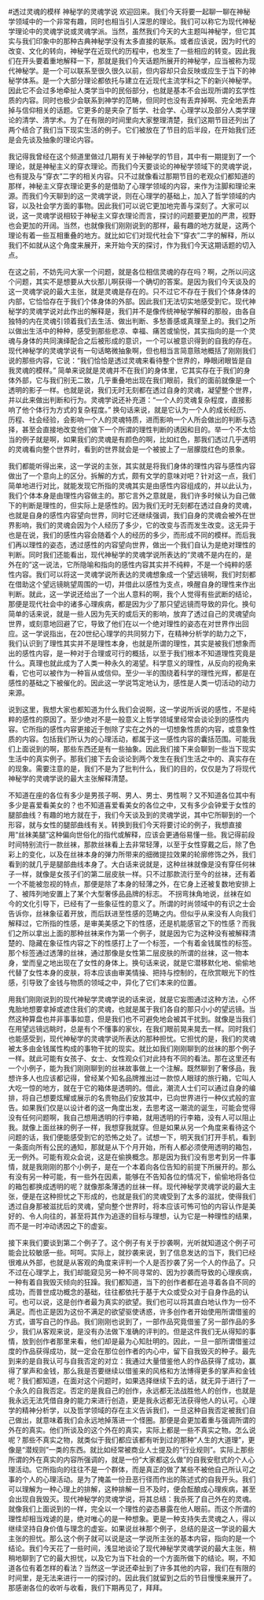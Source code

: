 #透过灵魂的模样 神秘学的灵魂学说
欢迎回来。我们今天将要一起聊一聊在神秘学领域中的一个非常有趣，同时也相当引人深思的理论。我们可以称它为现代神秘学理论中的灵魂学说或灵魂学派。当然，虽然我们今天的大主题叫神秘学，但它其实与我们印象中的那种古典神秘学没有太多直接的联系。或者应该说，因为时代的改变、文化的转向，神秘学在近现代的历程中，也发生了一些相应的转变。因此我们在开头要着重地解释一下，那就是我们今天话题所展开的神秘学，应当被称为现代神秘学。是一个可以联系至很久很久以前，但内容却只会反映或应生于当下的神秘学体系。是一个大部分理论都依托与建立在近现代主流学科之下的新兴神秘学。因此它不会过多地牵扯人类学当中的民俗部分，也就是基本不会出现所谓的玄学性质的内容。同时也极少会联系到神学的范畴，但同时也没有丢弃掉啊、完全地丢弃掉与信仰相关的话题。它更多的是夹杂了哲学、社会学、心理学以及部分人类学理论的清学、清学术。为了在有限的时间里向大家整理清楚，我们这期节目还列出了两个结合了我们当下现实生活的例子。它们被放在了节目的后半段，在开始我们还是会先谈及抽象的理论内容。

我记得我曾经在这个频道里做过几期有关于神秘学的节目，其中有一期提到了一个理论，就是神秘主义的穿衣理论。而我们今天要谈论的神秘学领域下的灵魂学说，也有提及与“穿衣”二字的相关内容。只不过就像看过那期节目的老观众们都知道的那样，神秘主义穿衣理论更多的是借助了心理学领域的内容，来作为注脚和理论来源。而我们今天聊到的这一灵魂学说，则在心理学的基础上，加入了哲学领域的内容，以及社会学方面的事物。因此我们可以说它更加地完善与深刻了。大家可以说，这一灵魂学说相较于神秘主义穿衣理论而言，探讨的问题要更加的严肃，视野也会更加的开阔。当然，也就像我们刚刚说到的那样，最有趣的地方就是，这两个理论有着一些互相重叠的地方。就比如它们对现代社会下“穿衣”二字的解释，所以我们不如就从这个角度来展开，来开始今天的探讨，作为我们今天这期话题的切入点。

在这之前，不妨先问大家一个问题，就是各位相信灵魂的存在吗？啊，之所以问这个问题，其实不是想要从大伙那儿啊获得一个确切的答案。是因为我们今天谈及的这一灵魂学说的最大主张，就是灵魂是存在的。只不过它不存在于我们个体身体的内部，它恰恰存在于我们个体身体的外部。因此我们无法切实地感受到它。现代神秘学的灵魂学说对此作出的解释是，我们并不是像传统神秘学解释的那般，由各自独特的内在灵魂引领着我们去生活、做出判断、多愁善感或真理至上的。我们之所以做出生活中的种种，感受到那些悲凉、幸福、痛苦或愉悦，其实指向的是一个灵魂与身体的共同演绎配合之后被形成的意识，一个可以被意识得到的自我的存在。现代神秘学的灵魂学说有一句话略微抽象啊，但也相当言简意赅地概括了刚刚我们说的那些内容，它说：“我们恰恰是透过灵魂来看待整个世界的，睁眼闭眼皆是自我灵魂的模样。”  简单来说就是灵魂并不在我们的身体里，它其实存在于我们的身体外部，它与我们别无二致，几乎重叠地出现在我们眼前，我们的面前就像是一个透明的影子一样。也就是说，我们无时无刻都在透过自身的灵魂，凝望整个世界，并以此来做出判断和行为。灵魂学说还补充道：“一个人的灵魂复杂程度，直接影响了他个体行为方式的复杂程度。”  换句话来说，就是它认为一个人的成长经历、历程、社会经验，会影响一个人的灵魂特质，进而影响一个人所会做出的判断与选择，甚至会直接地改变他们做下一个所谓的理性判断的诱因和目的。举一个不太恰当的例子就是啊，如果我们的灵魂是有颜色的啊，比如红色，那我们透过几乎透明的灵魂看向整个世界时，看到的世界就会是一个被披上了一层朦胧红色的景象。

我们都能听得出来，这一学说的主张，其实就是将我们身体的理性内容与感性内容做出了一个意向上的区分。拆解的方式，颇有文学的意味对吧？针对这一点，我们简单地进行对比，就能发现它所指的灵魂其实是由感性内容组成的，并以此认为，我们个体本身是由理性内容做主的。那它言外之意就是，我们许多时候认为自己做下的判断是理性的，但实际上是感性的。因为我们无时无刻都在透过自身的灵魂，也就是自身的感性内容望向世界，同时它还继续强调，我们自身的灵魂会被外在世界影响，我们的灵魂会因为个人经历了多少，它的改变与否而发生改变。这无异于也是在说，我们的感性内容会随着个人的经历的多少，而形成不同的模样。而后我们再以理性的姿态，透过感性的内容望向世界，做出一个我们自认为是绝对理性的判断。同时我们还能看出，现代神秘学的灵魂学说所表达的“灵魂不是内在的，是外在的”这一说法，它所隐喻和指向的感性内容其实并不纯粹，不是一个纯粹的感性内容。我们可以将这一灵魂学说所表达的灵魂想象成一个望远镜啊，我们时刻都在借助这个望远镜眺望周围的一切，并借此以感性为支点，唤醒自身的理性来作出判断。就此，这一学说还给出了一个出人意料的啊，我个人觉得有些武断的结论，那便是现代社会中的诸多心理疾病，都是因为少了那只望远镜而导致的异化。换句简单的话来说，就是一些人因为先天的或后天的影响，放弃了透过自己的灵魂望向世界，或刻意地回避了它，导致了他们在以一个绝对理性的姿态在对世界作出回应。这一学说指出，在20世纪心理学的共同努力下，在精神分析学的助力之下，我们认识到了理性其实并不是理性本身，也就是所谓的理性，其实是被我们想象而出的感性内容，是一种对于合理或可行的概括，以至于我们根本不知道理性究竟是什么。真理也就此成为了人类一种永久的渴望。科学意义的理性，从反向的视角来看，它也可以被作为一种盲从或信仰。至少一半的围绕着科学的理性光辉，都是在感性的基础之下被催化的。因此这一学说笃定地认为，感性是人类一切活动的动力来源。

说到这里，我想大家也都知道为什么我们会说啊，这一学说所诉说的感性，不是纯粹的感性的原因了。至少绝对不是一般意义上哲学领域里经常会谈论到的感性内容。它所指的感性内容更接近于刨除了实在之外的一切想象性质的内容，或意象性质的内容。包括我们所认为的心理活动，都属于这一感性内容的囊括范围。可能我们上面说到的啊，那些东西还是有一些抽象。因此我们接下来会聊到一些当下现实生活中的真实例子。那我们接下去会谈论到两个发生在我们生活之中的、真实存在的现象。需要注意的是，我们不是为了批判什么，我们的目的，仅仅是为了将现代神秘学的灵魂学说的最大主张解释清楚。

不知道在座的各位有多少是男孩子啊、男人、男士、男性啊？又不知道各位其中有多少是喜爱看美女的？也不知道喜爱看美女的各位之中，又有多少会钟爱于女性的腿部曲线？有趣的地方就在于，我们今天谈及到的灵魂学说，其中它所聊到的一个形容，就与女性的腿部曲线有关。转换到我们今天将要讨论的例子，我想直接用“丝袜美腿”这种偏向世俗化的指代或解释，应该会更通俗易懂一些。我记得前段时间特别流行一款丝袜，那款丝袜看上去非常轻薄，以至于女性穿戴之后，除了色彩上的变化，以及在丝袜本身的弹力所带来的细微提拉效果的轮廓修饰之外，我们看到的就几乎是腿部曲线本身了。大白话来说就是，这种丝袜就像是没有穿任何袜子一样，就像是女孩子们的第二层皮肤一样。只不过那款流行至今的丝袜，还有着一个不能被忽视的特点，那便是除了本身的轻薄之外，在它身上还被复数地安排上了、被阵列地安置上了某个大型奢侈品品牌的标志。  不拐弯抹角地说，丝袜在如今的文化引导下，已经有了一些象征性的意义了。所谓的时尚领域中的有识之士会告诉你，丝袜象征着开放，而后跃进至性感的范畴之内。但似乎从来没有人向我们解释过，它所指的性感，是审美美感之下的性感，还是机能感官之下的性感？而我们之所以拿出上面的那种丝袜来作为第一个例子，就是因为它为这种没有被解释清楚的、隐藏在象征性内容之下的性感打上了一个标签，一个有着金钱属性的标签。那个标签通过透薄的丝袜，通过那像是女性第二层皮肤的所谓的丝袜，这一物本身，堂而皇之地出现在了女性的身体上。换句话来说，就是它潜移默化地、偷偷地代替了女性本身的皮肤，将本应该由审美情操、把持与控制的，在欣赏眼光下的性感，引导致了金钱与物质的领域之中，异化了它们本来的位置。

用我们刚刚说到的现代神秘学灵魂学说的话来说，就是它妄图通过这种方法，心怀鬼胎地想要拿掉或遮住我们的灵魂，也就是属于我们各自的那只小小的望远镜。当然这种算盘也并非事事如意，但是我们也不可避免地会被其干扰到。就像是当我们在用望远镜远眺时，总是有个不懂事的家伙，在我们眼前晃来晃去一样。同时我们也能感受到，现代神秘学的灵魂学说所表达的那种担忧。它担忧的是，我们的灵魂被太多由金钱属性构成的事物干扰的现实。就比如我们刚刚聊到的丝袜的那个例子一样。就此可能有女孩子、女士、女性观众们对此持有不同的看法。那在这里还有一个小例子，能为我们刚刚聊到的丝袜故事做上一个注解。既然聊到了奢侈品，我想许多人也应该都记得，曾经某个知名品牌推出过一款惊人眼球的旅行箱，它叫人大吃一惊的地方，就在于它的箱体是透明的。借此，潮流人士们可以通过自身的编排，将自己想要炫耀或展示的名贵物品们安放其中，已向世界进行一种仪式般的宣告。如果我们仅是以设计者的这一角度出发，去思考这一潮流的诞生，可能会觉得没有任何问题啊，我自己想用透明的行李箱，就用透明的行李箱，没有人可以阻止我。就像上面丝袜的例子一样，我想穿我就穿。但是如果从另一个角度来看待这个问题的话，我们便能感受到它的恐怖之处了。试想一下，明天我们打开手机，看到一条面向所有公民的通知，那就是从下个月开始，所有人都必须使用透明的箱包，无一例外。可能有观众会说，这是在偷换概念。那是因为我们没有思考到另一件事情，就是我刚刚的那个小例子，是在一个本着向各位告知的前提下所展开的。那么有没有另一种可能，有一些外在因素，能够在不告知各位的情况下，偷偷地将各位的箱包都换成透明的呢？就像那条薄透的丝袜一样。现代神秘学灵魂学说的最大主张，便是在这种担忧之下形成的，也就是我们的灵魂受到了太多的滋扰，使得我们透过自身那被滋扰后的灵魂，望向整个世界时，将本应该可怖可怕的内容认作是美好的、令人向往的，甚至将其作为追逐的目标与理想，认为它是一种理性的结果，而不是一时冲动诱因之下的虚妄。

接下来我们要谈到第二个例子了。这个例子有关于抄袭啊，光听就知道这个例子可能会比较敏感一些。呵呵。实际上，就抄袭来说，到了信息发达的当下，我们已经很难从外部，也就是从客观的角度来评判一个人是否抄袭了另一个人的作品了。只不过在心理学上，我们却能窥见另一种不同寻常的、因为抄袭而导致的心理疾病，一种有着自我毁灭倾向的狂躁。我们都知道，当下的创作者都在追寻着各自不同的成功，而普世成功概念的基础，往往都依托于基于大众或受众对于自身作品的认可。也可以说，这是创作者最为真实的欲望。我们也可以将其直白地认作为一份不满足。而也正是因为这份不满足的欲望驱使诱惑，许多创作者开始使用所谓借鉴的方式，谱写自己的作品。我们刚刚也说到了，一部作品究竟借鉴了另一部作品的多少，我们从客观来说，是没有办法做下准确的评判的。但是这件我们无从得知的事情，放到创作者那里来看，他们却是最为心知肚明的。因此，一旦一部所谓借鉴过度的作品获得成功，就一定会在那位创作者的内心中，留下自我毁灭的种子。最先到来的是自我认可与自我否定的对立：我通过大量借鉴他人的作品获得了成功，赢得了掌声和金钱，那么我是否要继续以借鉴来的风格和方法博得更多的掌声和金钱呢？我们都知道，在面对这个问题时，如果选择继续下去的话，就无异于进行了一个永久的自我否定。否定的是我自己的创作，永远都无法战胜他人的创作，也就是我永远无法凭借自身的能力来进行创造，更是我永远都无法获得他人的认可。心理学的精神分析学，以及哲学领域的存在主义告诉我们，一旦这种自我否定被我们自己做出，就意味着我们会永远地掉落进一个怪圈。那便是会更加着重与强调所谓的外在的真实。他们所谈及的这个外在的真实，实际上都是一些不真实之物。怎么说呢？那些不真实之物，就类似于我们都应该都有听到过的那种“人生的大道理”，更像是“潜规则”一类的东西。就比如经常被商业人士提及的“行业规则”。实际上那些所谓的外在真实的内容所强调的，就是一份“大家都这么做”的自我安慰式的个人心理活动。它所指向的往往不是一个群体，而是真正的做了某些不被他自己所认可之事的个人的心理活动。是为了掩盖一份丑恶行径而作出的陈述式的自我开头。我们可以理解为一种心理上的排解，这种排解一旦不及时，便会酝酿成心理疾病，甚至会出现自我毁灭。现代神秘学的灵魂学说，将其总结：我杀死了自己外在的灵魂。就像我们上面说到的一样，完全以一个理性的姿态暴露在他人眼前。而这个所谓的理性却相当戏谑的是，绝对唯心的是一种想象。更是一种支持失去灵魂之人，得以继续坚持自身价值与理念的虚妄。如果说丝袜那个例子，总结的是这一学说的最大主张的担忧。那么这个例子就可以说是这一学说所主张的基本内容，指向的是一个结论。我们今天花了一些时间，浅显地谈论了现代神秘学灵魂学说的最大主张，稍稍地聊到了它的最大担忧，以及它为当下社会的一个方面所做下的结论。啊，不知道各位有着怎样的看法？当然这一学说还牵扯到了许多其他的内容，我们在有限的时间里，是无法来进行一一的探讨的。因此我们就留到之后的节目慢慢来展开了。那感谢各位的收听与收看，我们下期再见了，拜拜。

